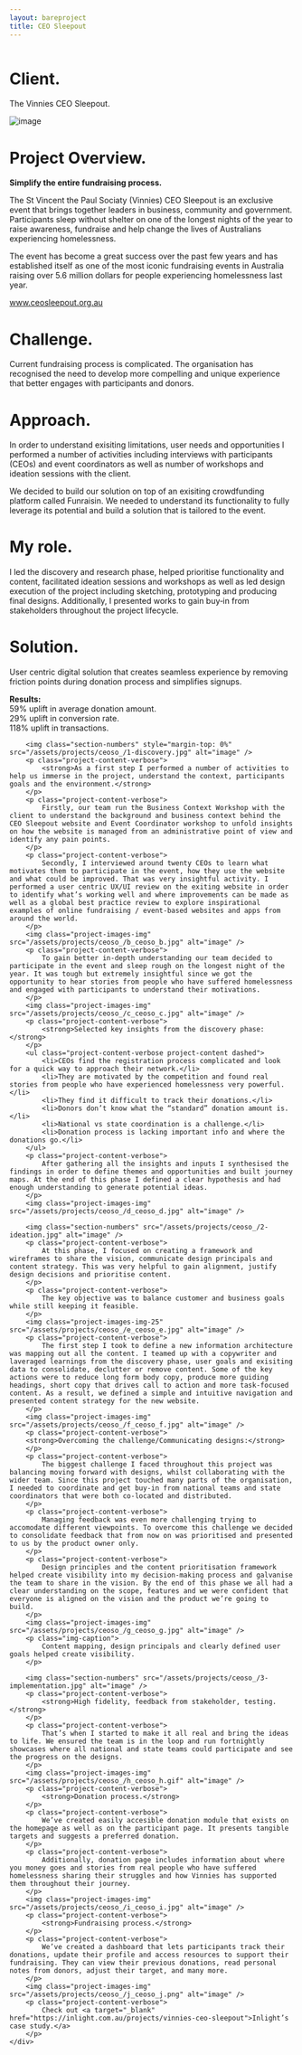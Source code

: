 ```yaml
--- 
layout: bareproject 
title: CEO Sleepout 
---
```


<!-- Project Header Section -->
<div class="container project-container project-head">
    <div class="row max-width-no-overflow">
        <div class="col-lg-12 max-width-no-overflow">
            <div class="header-wrap">
                <img class="project-head-img" src="/assets/projects/ceoso_/header.jpg" alt="">
            </div>
        </div>
    </div>
</div>

<!-- Description Section -->
<div id="#projectDescription" class="container project-container">
    <div class="row">
        <div class="col-sm-1 col-md-1"></div>
        <div class="col-sm-3 col-md-3">
            <h1 class="project-header">Client.</h1>
            <p class="project-content">The Vinnies CEO Sleepout.</p>
            <img class="project-content-fancy-img" src="/assets/projects/ceoso_/a_ceoso_a.png" alt="image" />
        </div>
        <div class="col-sm-1 col-md-1"></div>
        <div class="col-sm-6 col-md-6">
            <h1 class="project-header">Project Overview.</h1>
            <p class="project-content">
                <strong>Simplify the entire fundraising process.</strong>
            </p>
            <p class="project-content">
                The St Vincent the Paul Sociaty (Vinnies) CEO Sleepout is an exclusive event that brings together leaders in business, community and government. Participants sleep without shelter on one of the longest nights of the year to raise awareness, fundraise and help change the lives of Australians experiencing homelessness.
            </p>
            <p class="project-content">
                The event has become a great success over the past few years and has established itself as one of the most iconic fundraising events in Australia raising over 5.6 million dollars for people experiencing homelessness last year.
            </p>
            <p class="project-content">
                <a target="_blank" href="https://www.ceosleepout.org.au/">www.ceosleepout.org.au</a>
            </p>
            <h1 class="project-header">Challenge.</h1>
            <p class="project-content">
                Current fundraising process is complicated. The organisation has recognised the need to develop more compelling and unique experience that better engages with participants and donors.
            </p>
            <h1 class="project-header">Approach.</h1>
            <p class="project-content">
                In order to understand exisiting limitations, user needs and opportunities I performed a number of activities including interviews with participants (CEOs) and event coordinators as well as number of workshops and ideation sessions with the client.
            </p>
            <p class="project-content">
                We decided to build our solution on top of an exisiting crowdfunding platform called Funraisin. We needed to understand its functionality to fully leverage its potential and build a solution that is tailored to the event.
            </p>
            <h1 class="project-header">My role.</h1>
            <p class="project-content">
                I led the discovery and research phase, helped prioritise functionality and content, facilitated ideation sessions and workshops as well as led design execution of the project including sketching, prototyping and producing final designs. Additionally, I presented works to gain buy‐in from stakeholders throughout the project lifecycle.
            </p>
           <h1 class="project-header">Solution.</h1>
            <p class="project-content">
                User centric digital solution that creates seamless experience by removing friction points during donation process and simplifies signups.
            </p>
            <p class="project-content">
                <strong>Results:</strong><br>
                59% uplift in average donation amount.<br>
                29% uplift in conversion rate.<br>
                118% uplift in transactions.
            </p>
        </div>
        <div class="col-sm-1 col-md-1"></div>
    </div>
</div>

<!-- Project Images Section -->
<div id="#projectImages" class="container project-container-images">
    <div class="project-images">
        
        <img class="section-numbers" style="margin-top: 0%" src="/assets/projects/ceoso_/1-discovery.jpg" alt="image" />
        <p class="project-content-verbose">
            <strong>As a first step I performed a number of activities to help us immerse in the project, understand the context, participants goals and the environment.</strong>        
        </p>
        <p class="project-content-verbose">
            Firstly, our team run the Business Context Workshop with the client to understand the background and business context behind the CEO Sleepout website and Event Coordinator workshop to unfold insights on how the website is managed from an administrative point of view and identify any pain points.
        </p>
        <p class="project-content-verbose">
            Secondly, I interviewed around twenty CEOs to learn what motivates them to participate in the event, how they use the website and what could be improved. That was very insightful activity. I performed a user centric UX/UI review on the exiting website in order to identify what’s working well and where improvements can be made as well as a global best practice review to explore inspirational examples of online fundraising / event-based websites and apps from around the world.
        </p>
        <img class="project-images-img" src="/assets/projects/ceoso_/b_ceoso_b.jpg" alt="image" />
        <p class="project-content-verbose">
            To gain better in-depth understanding our team decided to participate in the event and sleep rough on the longest night of the year. It was tough but extremely insightful since we got the opportunity to hear stories from people who have suffered homelessness and engaged with participants to understand their motivations.
        </p>
        <img class="project-images-img" src="/assets/projects/ceoso_/c_ceoso_c.jpg" alt="image" />
        <p class="project-content-verbose">
            <strong>Selected key insights from the discovery phase:</strong>  
        </p>
        <ul class="project-content-verbose project-content dashed">
            <li>CEOs find the registration process complicated and look for a quick way to approach their network.</li>
            <li>They are motivated by the competition and found real stories from people who have experienced homelessness very powerful.</li>
            <li>They find it difficult to track their donations.</li>
            <li>Donors don’t know what the “standard” donation amount is.</li>
            <li>National vs state coordination is a challenge.</li>
            <li>Donation process is lacking important info and where the donations go.</li>
        </ul>
        <p class="project-content-verbose">
            After gathering all the insights and inputs I synthesised the findings in order to define themes and opportunities and built journey maps. At the end of this phase I defined a clear hypothesis and had enough understanding to generate potential ideas.
        </p>
        <img class="project-images-img" src="/assets/projects/ceoso_/d_ceoso_d.jpg" alt="image" />
        
        <img class="section-numbers" src="/assets/projects/ceoso_/2-ideation.jpg" alt="image" />
        <p class="project-content-verbose">
            At this phase, I focused on creating a framework and wireframes to share the vision, communicate design principals and content strategy. This was very helpful to gain alignment, justify design decisions and prioritise content.
        </p>
        <p class="project-content-verbose">
            The key objective was to balance customer and business goals while still keeping it feasible.        
        </p>
        <img class="project-images-img-25" src="/assets/projects/ceoso_/e_ceoso_e.jpg" alt="image" />
        <p class="project-content-verbose">
            The first step I took to define a new information architecture was mapping out all the content. I teamed up with a copywriter and laveraged learnings from the discovery phase, user goals and exisiting data to consolidate, declutter or remove content. Some of the key actions were to reduce long form body copy, produce more guiding headings, short copy that drives call to action and more task-focused content. As a result, we defined a simple and intuitive navigation and presented content strategy for the new website.
        </p>
        <img class="project-images-img" src="/assets/projects/ceoso_/f_ceoso_f.jpg" alt="image" />
        <p class="project-content-verbose">
        <strong>Overcoming the challenge/Communicating designs:</strong>
        </p>
        <p class="project-content-verbose">
            The biggest challenge I faced throughout this project was balancing moving forward with designs, whilst collaborating with the wider team. Since this project touched many parts of the organisation, I needed to coordinate and get buy‐in from national teams and state coordinators that were both co‐located and distributed.
        </p>
        <p class="project-content-verbose">
            Managing feedback was even more challenging trying to accomodate different viewpoints. To overcome this challenge we decided to consolidate feedback that from now on was prioritised and presented to us by the product owner only.
        </p>
        <p class="project-content-verbose">
            Design principles and the content prioritisation framework helped create visibility into my decision‐making process and galvanise the team to share in the vision. By the end of this phase we all had a clear understanding on the scope, features and we were confident that everyone is aligned on the vision and the product we’re going to build.
        </p>
        <img class="project-images-img" src="/assets/projects/ceoso_/g_ceoso_g.jpg" alt="image" />
        <p class="img-caption">
            Content mapping, design principals and clearly defined user goals helped create visibility.
        </p>        
        
        <img class="section-numbers" src="/assets/projects/ceoso_/3-implementation.jpg" alt="image" />
        <p class="project-content-verbose">
            <strong>High fidelity, feedback from stakeholder, testing.</strong>    
        </p>
        <p class="project-content-verbose">
            That’s when I started to make it all real and bring the ideas to life. We ensured the team is in the loop and run fortnightly showcases where all national and state teams could participate and see the progress on the designs.
        </p>
        <img class="project-images-img" src="/assets/projects/ceoso_/h_ceoso_h.gif" alt="image" />
        <p class="project-content-verbose">
            <strong>Donation process.</strong>
        </p>
        <p class="project-content-verbose">
            We’ve created easily accesible donation module that exists on the homepage as well as on the participant page. It presents tangible targets and suggests a preferred donation.
        </p>
        <p class="project-content-verbose">
            Additionally, donation page includes information about where you money goes and stories from real people who have suffered homelessness sharing their struggles and how Vinnies has supported them throughout their journey.
        </p>
        <img class="project-images-img" src="/assets/projects/ceoso_/i_ceoso_i.jpg" alt="image" />
        <p class="project-content-verbose">
            <strong>Fundraising process.</strong>
        </p>
        <p class="project-content-verbose">
            We’ve created a dashboard that lets participants track their donations, update their profile and access resources to support their fundraising. They can view their previous donations, read personal notes from donors, adjust their target, and many more.
        </p>
        <img class="project-images-img" src="/assets/projects/ceoso_/j_ceoso_j.png" alt="image" />
        <p class="project-content-verbose">
            Check out <a target="_blank" href="https://inlight.com.au/projects/vinnies-ceo-sleepout">Inlight’s case study.</a>
        </p>
    </div>
</div>
